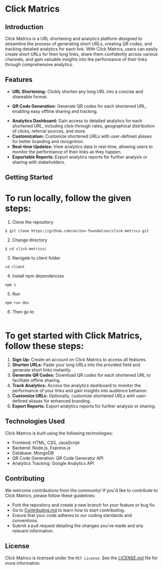 ﻿# Click Matrics

## Introduction
Click Matrics is a URL shortening and analytics platform designed to streamline the process of generating short URLs, creating QR codes, and tracking detailed analytics for each link. With Click Matrics, users can easily create short URLs for their long links, share them confidently across various channels, and gain valuable insights into the performance of their links through comprehensive analytics.


## Features
- **URL Shortening:** Clickly  shorten any long URL into a concise and shareable format.
  
<!-- ![Click Matrics](./readme-assets/links.png) -->
- **QR Code Generation:** Generate QR codes for each shortened URL, enabling easy offline sharing and tracking.
  
<!-- ![Click Matrics](./readme-assets/qrs.png) -->
- **Analytics Dashboard:** Gain access to detailed analytics for each shortened URL, including click-through rates, geographical distribution of clicks, referral sources, and more.
- **Customization:** Customize shortened URLs with user-defined aliases for better branding and recognition.
- **Real-time Updates:** View analytics data in real-time, allowing users to monitor the performance of their links as they happen.
- **Exportable Reports:** Export analytics reports for further analysis or sharing with stakeholders.

## Getting Started

# To run locally, follow the given steps:
1. Clone the repository
```
$ git clone https://github.com/oxiton-foundation/click-metrics.git
```
2. Change directory
```
$ cd click-metrics/
```
3. Navigate to client folder
```
cd client
```
4. Install npm dependencies
```
npm i
```
5. Run
```
npm run dev
```
6. Then go to
```http://localhost:5173/
```

# To get started with Click Matrics, follow these steps:
1. **Sign Up:** Create an account on Click Matrics to access all features.
2. **Shorten URLs:** Paste your long URLs into the provided field and generate short links instantly.
3. **Generate QR Codes:** Download QR codes for each shortened URL to facilitate offline sharing.
4. **Track Analytics:** Access the analytics dashboard to monitor the performance of your links and gain insights into audience behavior.
5. **Customize URLs:** Optionally, customize shortened URLs with user-defined aliases for enhanced branding.
6. **Export Reports:** Export analytics reports for further analysis or sharing.

## Technologies Used
Click Matrics is built using the following technologies:
- Frontend: HTML, CSS, JavaScript
- Backend: Node.js, Express.js
- Database: MongoDB
- QR Code Generation: QR Code Generator API
- Analytics Tracking: Google Analytics API

## Contributing
We welcome contributions from the community! If you'd like to contribute to Click Matrics, please follow these guidelines:
- Fork the repository and create a new branch for your feature or bug fix.
- Go to [Contributing.md](CONTRIBUTION.md) to learn how to start contributing.
- Ensure that your code adheres to our coding standards and conventions.
- Submit a pull request detailing the changes you've made and any relevant information.

## License
Click Matrics is licensed under the `MIT License`. See the [LICENSE.md](LICENSE.md) file for more information.
